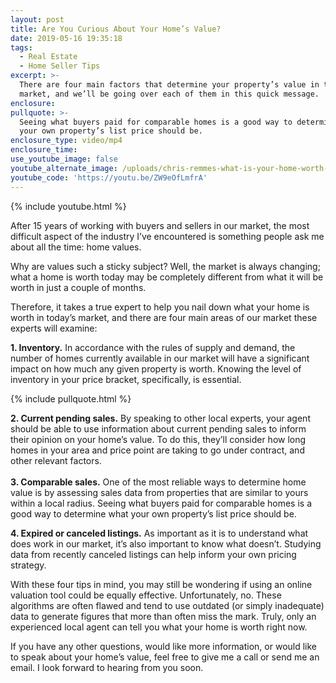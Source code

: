 ```yaml
---
layout: post
title: Are You Curious About Your Home’s Value?
date: 2019-05-16 19:35:18
tags:
  - Real Estate
  - Home Seller Tips
excerpt: >-
  There are four main factors that determine your property’s value in today’s
  market, and we’ll be going over each of them in this quick message.
enclosure:
pullquote: >-
  Seeing what buyers paid for comparable homes is a good way to determine what
  your own property’s list price should be.
enclosure_type: video/mp4
enclosure_time:
use_youtube_image: false
youtube_alternate_image: /uploads/chris-remmes-what-is-your-home-worth-today-youtube.jpg
youtube_code: 'https://youtu.be/ZW9eOfLmfrA'
---
```


{% include youtube.html %}

After 15 years of working with buyers and sellers in our market, the most difficult aspect of the industry I’ve encountered is something people ask me about all the time: home values.&nbsp;

Why are values such a sticky subject? Well, the market is always changing; what a home is worth today may be completely different from what it will be worth in just a couple of months.&nbsp;

Therefore, it takes a true expert to help you nail down what your home is worth in today’s market, and there are four main areas of our market these experts will examine:&nbsp;

**1\. Inventory.** In accordance with the rules of supply and demand, the number of homes currently available in our market will have a significant impact on how much any given property is worth. Knowing the level of inventory in your price bracket, specifically, is essential.

{% include pullquote.html %}

**2\. Current pending sales.** By speaking to other local experts, your agent should be able to use information about current pending sales to inform their opinion on your home’s value. To do this, they’ll consider how long homes in your area and price point are taking to go under contract, and other relevant factors.&nbsp;<br><br>**3\. Comparable sales.** One of the most reliable ways to determine home value is by assessing sales data from properties that are similar to yours within a local radius. Seeing what buyers paid for comparable homes is a good way to determine what your own property’s list price should be.&nbsp;

**4\. Expired or canceled listings.** As important as it is to understand what does work in our market, it’s also important to know what doesn’t. Studying data from recently canceled listings can help inform your own pricing strategy.&nbsp;

With these four tips in mind, you may still be wondering if using an online valuation tool could be equally effective. Unfortunately, no. These algorithms are often flawed and tend to use outdated (or simply inadequate) data to generate figures that more than often miss the mark. Truly, only an experienced local agent can tell you what your home is worth right now.

If you have any other questions, would like more information, or would like to speak about your home’s value, feel free to give me a call or send me an email. I look forward to hearing from you soon.<br>&nbsp;